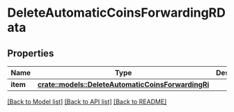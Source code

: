 # DeleteAutomaticCoinsForwardingRData

## Properties

Name | Type | Description | Notes
------------ | ------------- | ------------- | -------------
**item** | [**crate::models::DeleteAutomaticCoinsForwardingRi**](DeleteAutomaticCoinsForwardingRI.md) |  | 

[[Back to Model list]](../README.md#documentation-for-models) [[Back to API list]](../README.md#documentation-for-api-endpoints) [[Back to README]](../README.md)


